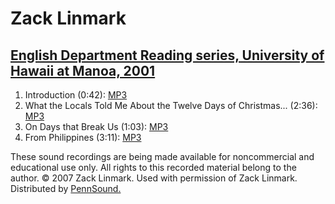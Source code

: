 Zack Linmark
============

[English Department Reading series, University of Hawaii at Manoa, 2001](UHM.html#Linmark_2001)
-----------------------------------------------------------------------------------------------

1.  Introduction (0:42): [MP3](http://media.sas.upenn.edu/pennsound/authors/Linmark/UHM/Linmark-Zack_1_Introduction_English-Dept_UHM_2001.mp3)
2.  What the Locals Told Me About the Twelve Days of Christmas... (2:36): [MP3](http://media.sas.upenn.edu/pennsound/authors/Linmark/UHM/Linmark-Zack_2_What-the-Locals-Told_English-Dept_UHM_2001.mp3)
3.  On Days that Break Us (1:03): [MP3](http://media.sas.upenn.edu/pennsound/authors/Linmark/UHM/Linmark-Zack_3_On-Days-that-Break-Us_English-Dept_UHM_2001.mp3)
4.  From Philippines (3:11): [MP3](http://media.sas.upenn.edu/pennsound/authors/Linmark/UHM/Linmark-Zack_4_From-Philippines_English-Dept_UHM_2001.mp3)

These sound recordings are being made available for noncommercial
and educational use only. All rights to this recorded material belong
to the author. © 2007 Zack Linmark. Used with permission of Zack Linmark.
Distributed by [PennSound.](../index.html)

